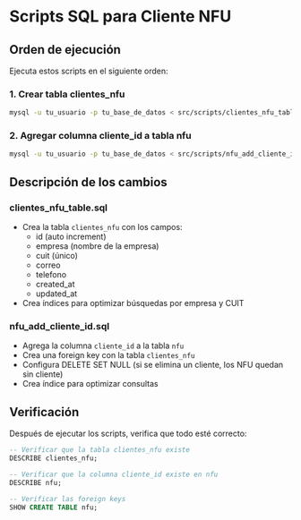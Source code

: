 # Scripts SQL para Cliente NFU

## Orden de ejecución

Ejecuta estos scripts en el siguiente orden:

### 1. Crear tabla clientes_nfu
```bash
mysql -u tu_usuario -p tu_base_de_datos < src/scripts/clientes_nfu_table.sql
```

### 2. Agregar columna cliente_id a tabla nfu
```bash
mysql -u tu_usuario -p tu_base_de_datos < src/scripts/nfu_add_cliente_id.sql
```

## Descripción de los cambios

### clientes_nfu_table.sql
- Crea la tabla `clientes_nfu` con los campos:
  - id (auto increment)
  - empresa (nombre de la empresa)
  - cuit (único)
  - correo
  - telefono
  - created_at
  - updated_at
- Crea índices para optimizar búsquedas por empresa y CUIT

### nfu_add_cliente_id.sql
- Agrega la columna `cliente_id` a la tabla `nfu`
- Crea una foreign key con la tabla `clientes_nfu`
- Configura DELETE SET NULL (si se elimina un cliente, los NFU quedan sin cliente)
- Crea índice para optimizar consultas

## Verificación

Después de ejecutar los scripts, verifica que todo esté correcto:

```sql
-- Verificar que la tabla clientes_nfu existe
DESCRIBE clientes_nfu;

-- Verificar que la columna cliente_id existe en nfu
DESCRIBE nfu;

-- Verificar las foreign keys
SHOW CREATE TABLE nfu;
```
